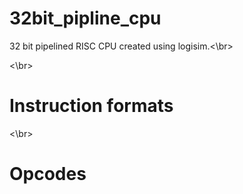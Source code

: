# 32bit_pipline_cpu

32 bit pipelined RISC CPU created using logisim.<\br>  

<\br>
# Instruction formats


<\br>
# Opcodes
